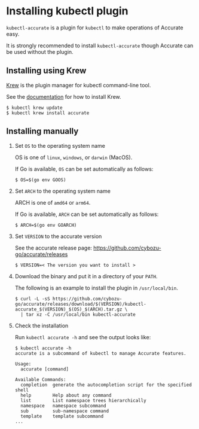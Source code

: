 # Installing kubectl plugin

`kubectl-accurate` is a plugin for `kubectl` to make operations of Accurate easy.

It is strongly recommended to install `kubectl-accurate` though Accurate can be used without the plugin.

## Installing using Krew

[Krew](https://krew.sigs.k8s.io/) is the plugin manager for kubectl command-line tool.

See the [documentation](https://krew.sigs.k8s.io/docs/user-guide/setup/install/) for how to install Krew.

```console
$ kubectl krew update
$ kubectl krew install accurate
```

## Installing manually

1. Set `OS` to the operating system name

    OS is one of `linux`, `windows`, or `darwin` (MacOS).

    If Go is available, `OS` can be set automatically as follows:

    ```console
    $ OS=$(go env GOOS)
    ```

2. Set `ARCH` to the operating system name

    ARCH is one of `amd64` or `arm64`.

    If Go is available, `ARCH` can be set automatically as follows:

    ```console
    $ ARCH=$(go env GOARCH)
    ```

3. Set `VERSION` to the accurate version

   See the accurate release page: https://github.com/cybozu-go/accurate/releases

   ```console
   $ VERSION=< The version you want to install >
   ```

4. Download the binary and put it in a directory of your `PATH`.

    The following is an example to install the plugin in `/usr/local/bin`.

    ```console
    $ curl -L -sS https://github.com/cybozu-go/accurate/releases/download/$(VERSION)/kubectl-accurate_$(VERSION)_$(OS)_$(ARCH).tar.gz \
      | tar xz -C /usr/local/bin kubectl-accurate
    ```

5. Check the installation

    Run `kubectl accurate -h` and see the output looks like:

    ```console
    $ kubectl accurate -h
    accurate is a subcommand of kubectl to manage Accurate features.

    Usage:
      accurate [command]

    Available Commands:
      completion  generate the autocompletion script for the specified shell
      help        Help about any command
      list        List namespace trees hierarchically
      namespace   namespace subcommand
      sub         sub-namespace command
      template    template subcommand
    ...
    ```
